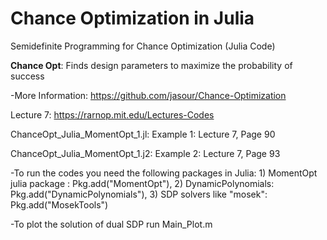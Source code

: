 # Chance Optimization in Julia
 Semidefinite Programming for Chance Optimization (Julia Code)
 
 **Chance Opt**: Finds design parameters to maximize the probability of success

-More Information: https://github.com/jasour/Chance-Optimization

Lecture 7: https://rarnop.mit.edu/Lectures-Codes

ChanceOpt_Julia_MomentOpt_1.jl:     Example 1: Lecture 7, Page 90

ChanceOpt_Julia_MomentOpt_1.j2:     Example 2: Lecture 7, Page 93

-To run the codes you need the following packages in Julia: 1) MomentOpt julia package : Pkg.add("MomentOpt"),  2) DynamicPolynomials: Pkg.add("DynamicPolynomials"), 3) SDP solvers like "mosek": Pkg.add("MosekTools")

-To plot the solution of dual SDP run Main_Plot.m

